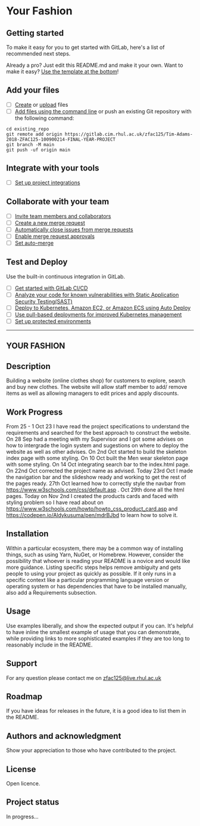 # Your Fashion 



## Getting started

To make it easy for you to get started with GitLab, here's a list of recommended next steps.

Already a pro? Just edit this README.md and make it your own. Want to make it easy? [Use the template at the bottom](#editing-this-readme)!

## Add your files

- [ ] [Create](https://docs.gitlab.com/ee/user/project/repository/web_editor.html#create-a-file) or [upload](https://docs.gitlab.com/ee/user/project/repository/web_editor.html#upload-a-file) files
- [ ] [Add files using the command line](https://docs.gitlab.com/ee/gitlab-basics/add-file.html#add-a-file-using-the-command-line) or push an existing Git repository with the following command:

```
cd existing_repo
git remote add origin https://gitlab.cim.rhul.ac.uk/zfac125/Tim-Adams-2018-ZFAC125-100900214-FINAL-YEAR-PROJECT
git branch -M main
git push -uf origin main
```

## Integrate with your tools

- [ ] [Set up project integrations](https://gitlab.cim.rhul.ac.uk/zfac125/Tim-Adams-2018-ZFAC125-100900214-FINAL-YEAR-PROJECT/-/settings/integrations)

## Collaborate with your team

- [ ] [Invite team members and collaborators](https://docs.gitlab.com/ee/user/project/members/)
- [ ] [Create a new merge request](https://docs.gitlab.com/ee/user/project/merge_requests/creating_merge_requests.html)
- [ ] [Automatically close issues from merge requests](https://docs.gitlab.com/ee/user/project/issues/managing_issues.html#closing-issues-automatically)
- [ ] [Enable merge request approvals](https://docs.gitlab.com/ee/user/project/merge_requests/approvals/)
- [ ] [Set auto-merge](https://docs.gitlab.com/ee/user/project/merge_requests/merge_when_pipeline_succeeds.html)

## Test and Deploy

Use the built-in continuous integration in GitLab.

- [ ] [Get started with GitLab CI/CD](https://docs.gitlab.com/ee/ci/quick_start/index.html)
- [ ] [Analyze your code for known vulnerabilities with Static Application Security Testing(SAST)](https://docs.gitlab.com/ee/user/application_security/sast/)
- [ ] [Deploy to Kubernetes, Amazon EC2, or Amazon ECS using Auto Deploy](https://docs.gitlab.com/ee/topics/autodevops/requirements.html)
- [ ] [Use pull-based deployments for improved Kubernetes management](https://docs.gitlab.com/ee/user/clusters/agent/)
- [ ] [Set up protected environments](https://docs.gitlab.com/ee/ci/environments/protected_environments.html)

***

## YOUR FASHION


## Description
Building a website (online clothes shop) for customers to explore, search and buy new clothes. The website will allow staff member to add/ remove items as well as allowing managers to edit prices and apply discounts.

## Work Progress 
From 25 - 1 Oct 23 I have read the project specifications to understand the requirements and searched for the best approach to construct the website.
On 28 Sep had a meeting with my Supervisor and I got some advises on how to intergrade the login system and sugestions on where to deploy the website as well as other advises.
On 2nd Oct started to build the skeleton index page with some styling.
On 10 Oct built the Men wear skeleton page with some styling.
On 14 Oct integrating search bar to the index.html page. 
On 22nd Oct corrected the project name as advised.
Today 23rd Oct I made the navigation bar and the slideshow ready and working to get the rest of the pages ready.
27th Oct learned how to correctly style the navbar from https://www.w3schools.com/css/default.asp . 
Oct 29th done all the html pages.
Today on Nov 2nd I created the products cards and faced with styling problem so I have read about on https://www.w3schools.com/howto/howto_css_product_card.asp and https://codepen.io/Aldykusuma/pen/mdrBJbd to learn how to solve it.


## Installation
Within a particular ecosystem, there may be a common way of installing things, such as using Yarn, NuGet, or Homebrew. However, consider the possibility that whoever is reading your README is a novice and would like more guidance. Listing specific steps helps remove ambiguity and gets people to using your project as quickly as possible. If it only runs in a specific context like a particular programming language version or operating system or has dependencies that have to be installed manually, also add a Requirements subsection.

## Usage
Use examples liberally, and show the expected output if you can. It's helpful to have inline the smallest example of usage that you can demonstrate, while providing links to more sophisticated examples if they are too long to reasonably include in the README.

## Support
For any question please contact me on zfac125@live.rhul.ac.uk 

## Roadmap
If you have ideas for releases in the future, it is a good idea to list them in the README.


## Authors and acknowledgment
Show your appreciation to those who have contributed to the project.

## License
Open licence.

## Project status
In progress...
